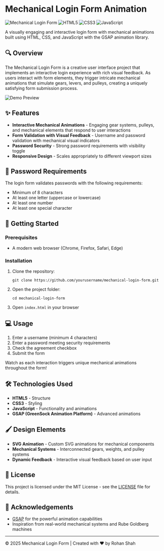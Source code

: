 # Mechanical Login Form Animation

![Mechanical Login Form](https://img.shields.io/badge/Animation-GSAP-brightgreen)
![HTML5](https://img.shields.io/badge/HTML5-E34F26?style=flat&logo=html5&logoColor=white)
![CSS3](https://img.shields.io/badge/CSS3-1572B6?style=flat&logo=css3&logoColor=white)
![JavaScript](https://img.shields.io/badge/JavaScript-F7DF1E?style=flat&logo=javascript&logoColor=black)

A visually engaging and interactive login form with mechanical animations built using HTML, CSS, and JavaScript with the GSAP animation library.

## 🔍 Overview

The Mechanical Login Form is a creative user interface project that implements an interactive login experience with rich visual feedback. As users interact with form elements, they trigger intricate mechanical animations that simulate gears, levers, and pulleys, creating a uniquely satisfying form submission process.

![Demo Preview](https://mechanical-login-form.vercel.app/demo-mechanical-login-form.png/800x400?text=Mechanical+Login+Form)

## ✨ Features

- **Interactive Mechanical Animations** - Engaging gear systems, pulleys, and mechanical elements that respond to user interactions
- **Form Validation with Visual Feedback** - Username and password validation with mechanical visual indicators
- **Password Security** - Strong password requirements with visibility toggle
- **Responsive Design** - Scales appropriately to different viewport sizes

## 🔐 Password Requirements

The login form validates passwords with the following requirements:
- Minimum of 8 characters
- At least one letter (uppercase or lowercase)
- At least one number
- At least one special character

## 🚀 Getting Started

### Prerequisites

- A modern web browser (Chrome, Firefox, Safari, Edge)

### Installation

1. Clone the repository:
   ```
   git clone https://github.com/yourusername/mechanical-login-form.git
   ```

2. Open the project folder:
   ```
   cd mechanical-login-form
   ```

3. Open `index.html` in your browser

## 💻 Usage

1. Enter a username (minimum 4 characters)
2. Enter a password meeting security requirements
3. Check the agreement checkbox
4. Submit the form

Watch as each interaction triggers unique mechanical animations throughout the form!

## 🛠️ Technologies Used

- **HTML5** - Structure
- **CSS3** - Styling
- **JavaScript** - Functionality and animations
- **GSAP (GreenSock Animation Platform)** - Advanced animations

## 🖌️ Design Elements

- **SVG Animation** - Custom SVG animations for mechanical components
- **Mechanical Systems** - Interconnected gears, weights, and pulley systems
- **Dynamic Feedback** - Interactive visual feedback based on user input

## 📄 License

This project is licensed under the MIT License - see the [LICENSE](LICENSE) file for details.

## 🤝 Acknowledgements

- [GSAP](https://greensock.com/gsap/) for the powerful animation capabilities
- Inspiration from real-world mechanical systems and Rube Goldberg machines

---

© 2025 Mechanical Login Form | Created with ❤️ by Rohan Shah
